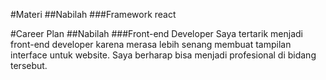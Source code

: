 #Materi
##Nabilah
###Framework react

#Career Plan
##Nabilah
###Front-end Developer
Saya tertarik menjadi front-end developer karena merasa lebih senang membuat tampilan interface untuk website. Saya berharap bisa menjadi profesional di bidang tersebut.